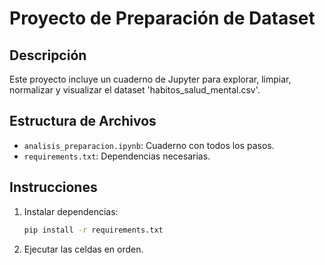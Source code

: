 # Proyecto de Preparación de Dataset

## Descripción
Este proyecto incluye un cuaderno de Jupyter para explorar, limpiar, normalizar y visualizar el dataset 'habitos_salud_mental.csv'.

## Estructura de Archivos
- `analisis_preparacion.ipynb`: Cuaderno con todos los pasos.
- `requirements.txt`: Dependencias necesarias.

## Instrucciones
1. Instalar dependencias:
   ```bash
   pip install -r requirements.txt
   ```
2. Ejecutar las celdas en orden.
